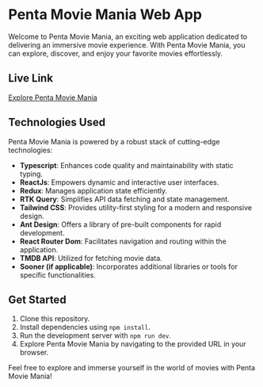 # Penta Movie Mania Web App

Welcome to Penta Movie Mania, an exciting web application dedicated to delivering an immersive movie experience. With Penta Movie Mania, you can explore, discover, and enjoy your favorite movies effortlessly.

## Live Link
[Explore Penta Movie Mania](https://penta-movie-mania.netlify.app/movie)

## Technologies Used
Penta Movie Mania is powered by a robust stack of cutting-edge technologies:

- **Typescript**: Enhances code quality and maintainability with static typing.
- **ReactJs**: Empowers dynamic and interactive user interfaces.
- **Redux**: Manages application state efficiently.
- **RTK Query**: Simplifies API data fetching and state management.
- **Tailwind CSS**: Provides utility-first styling for a modern and responsive design.
- **Ant Design**: Offers a library of pre-built components for rapid development.
- **React Router Dom**: Facilitates navigation and routing within the application.
- **TMDB API**: Utilized for fetching movie data.
- **Sooner (if applicable)**: Incorporates additional libraries or tools for specific functionalities.

## Get Started
1. Clone this repository.
2. Install dependencies using `npm install`.
3. Run the development server with `npm run dev`.
4. Explore Penta Movie Mania by navigating to the provided URL in your browser.

Feel free to explore and immerse yourself in the world of movies with Penta Movie Mania!
